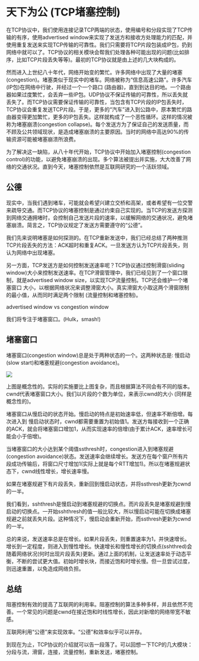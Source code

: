 # 天下为公 (TCP堵塞控制)

在TCP协议中，我们使用连接记录TCP两端的状态，使用编号和分段实现了TCP传输的有序，使用advertised
window来实现了发送方和接收方处理能力的匹配，并使用重复发送来实现TCP传输的可靠性。我们只需要将TCP片段包装成IP包，扔到网络中就可以了。TCP协议的相关模块会帮我们处理各种可能出现的问题(比如排序，比如TCP片段丢失等等)。最初的TCP协议就是由上述的几大块构成的。

然而进入上世纪八十年代，网络开始变的繁忙。许多网络中出现了大量的堵塞(congestion)。堵塞类似于现实中的堵车。网络被称为“信息高速公路”。许多汽车(IP包)在网络中行驶，并经过一个一个路口
(路由器)，直到到达目的地。一个路由器如果过度繁忙，会丢弃一些IP包。UDP协议不保证传输的可靠性，所以丢失就丢失了。而TCP协议需要保证传输的可靠性，当包含有TCP片段的IP包丢失时，TCP协议会重复发送TCP片段。于是，更多的“汽车”进入到公路中，原本繁忙的路由器变得更加繁忙，更多的IP包丢失。这样就构成了一个恶性循环。这样的情况被称为堵塞崩溃(congestion collapse)。每个发送方为了保证自己的发送质量，而不顾及公共领域现状，是造成堵塞崩溃的主要原因。当时的网络中高达90%的传输资源可能被堵塞崩溃所浪费。

为了解决这一缺陷，从八十年代开始，TCP协议中开始加入堵塞控制(congestion
control)的功能，以避免堵塞崩溃的出现。多个算法被提出并实施，大大改善了网络的交通状况。直到今天，堵塞控制依然是互联网研究的一个活跃领域。

## 公德

现实中，当我们遇到堵车，可能就会希望兴建立交桥和高架，或者希望有一位交警来疏导交通。而TCP协议的堵塞控制是通过约束自己实现的。当TCP的发送方探测到网络交通拥堵时，会控制自己发送片段的速率，以缓解网络的交通状况，避免堵塞崩溃。简言之，TCP协议规定了发送方需要遵守的“公德”。

我们先来说明堵塞是如何探测的。在TCP重新发送中，我们已经总结了两种推测TCP片段丢失的方法：ACK超时和重复ACK。一旦发送方认为TCP片段丢失，则认为网络中出现堵塞。

另一方面，TCP发送方是如何控制发送速率呢？TCP协议通过控制滑窗(sliding
window)大小来控制发送速率。在TCP滑窗管理中，我们已经见到了一个窗口限制，就是advertised window
size，以实现TCP流量控制。TCP还会维护一个堵塞窗口
大小，以根据网络状况来调整滑窗大小。真实滑窗大小取这两个滑窗限制的最小值，从而同时满足两个限制 (流量控制和堵塞控制)。



 advertised window vs congestion window

我们将专注于堵塞窗口。(Hulk，smash!)

## 堵塞窗口

堵塞窗口(congestion window)总是处于两种状态的一个。这两种状态是: 慢启动(slow start)和堵塞规避(congestion avoidance)。

![](../img/congestion-window.png)

上图是概念性的。实际的实施要比上图复杂，而且根据算法不同会有不同的版本。cwnd代表堵塞窗口大小。我们以片段的个数为单位，来表示cwnd的大小 (同样是概念性的)。

堵塞窗口从慢启动的状态开始。慢启动的特点是初始速率低，但速率不断倍增。每次进入到
慢启动状态时，cwnd都需要重置为初始值1。发送方每接收到一个正确的ACK，就会将堵塞窗口增加1，从而实现速率的倍增(由于累计ACK，速率增长可能会小于倍增)。

当堵塞窗口的大小达到某个阈值ssthresh时，congestion进入到堵塞规避(congestion
avoidance)状态。发送速率会继续增长。发送方在每个窗户所有片段成功传输后，将窗口尺寸增加1(实际上就是每个RTT增加1)。所以在堵塞规避状态下，cwnd线性增长，增长速率慢。

如果在堵塞规避下有片段丢失，重新回到慢启动状态，并将ssthresh更新为cwnd的一半。

我们看到，sshthresh是慢启动到堵塞规避的切换点。而片段丢失是堵塞规避到慢启动的切换点。一开始sshthresh的值一般比较大，所以慢启动可能在切换成堵塞规避之前就丢失片段。这种情况下，慢启动会重新开始，而ssthresh更新为cwnd的一半。

总的来说，发送速率总是在增长。如果片段丢失，则重置速率为1，并快速增长。增长到一定程度，则进入到慢性增长。快速增长和慢性增长的切换点(sshthred)会随着网络状况(何时出现片段丢失)更新。通过上面的机制，让发送速率处于动态平衡，不断的尝试更大值。初始时增长块，而接近饱和时增长慢。但一旦尝试过度，则迅速重置，以免造成网络负担。

## 总结

阻塞控制有效的提高了互联网的利用率。阻塞控制的算法多种多样，并且依然不完善。一个常见的问题是cwnd在接近饱和时线性增长，因此对新增的网络带宽不敏感。

互联网利用“公德”来实现效率。“公德”和效率似乎可以并存。

到现在为止，TCP协议的介绍就可以告一段落了。可以回想一下TCP的几大模块：分段与流，滑窗，连接，流量控制，重新发送，堵塞控制。
